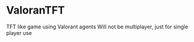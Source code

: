 # ValoranTFT
TFT like game using Valorant agents
Will not be multiplayer, just for single player use

